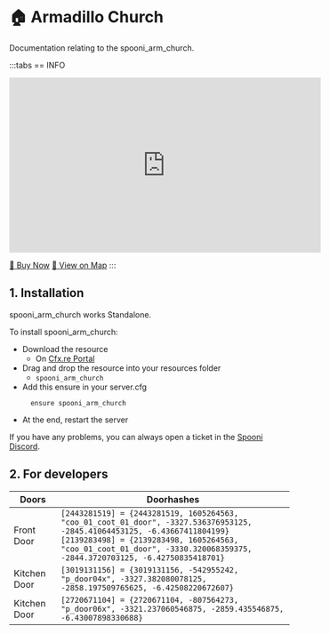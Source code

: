 # 🏠 Armadillo Church
Documentation relating to the spooni_arm_church.

:::tabs
== INFO
<iframe width="560" height="315" src="https://www.youtube.com/embed/3MS5u8VU9gQ?si=z0WUjesZB-4y3Zex" frameborder="0" allow="accelerometer; autoplay; clipboard-write; encrypted-media; gyroscope; picture-in-picture; web-share" referrerpolicy="strict-origin-when-cross-origin" allowfullscreen></iframe>

<a href="https://spooni-mapping.tebex.io/package/6598116" class="button-buy">🛒 Buy Now</a>
<a href="https://spooni.de/rdr2/?m=house19" class="button-map">📍 View on Map</a>
:::

## 1. Installation
spooni_arm_church works Standalone.  

To install spooni_arm_church:
- Download the resource
  - On [Cfx.re Portal](https://portal.cfx.re/)
- Drag and drop the resource into your resources folder
  - `spooni_arm_church`
- Add this ensure in your server.cfg
  ```
    ensure spooni_arm_church
  ```
- At the end, restart the server

If you have any problems, you can always open a ticket in the [Spooni Discord](https://discord.gg/spooni).

## 2. For developers
| Doors                     | Doorhashes
|---------------------------|----------------------------------------------------------------------------------|
| Front Door                | `[2443281519] = {2443281519, 1605264563, "coo_01_coot_01_door", -3327.536376953125, -2845.41064453125, -6.43667411804199}` <br> `[2139283498] = {2139283498, 1605264563, "coo_01_coot_01_door", -3330.320068359375, -2844.3720703125, -6.42750835418701}`
| Kitchen Door              | `[3019131156] = {3019131156, -542955242, "p_door04x", -3327.382080078125, -2858.197509765625, -6.42508220672607}`
| Kitchen Door              | `[2720671104] = {2720671104, -807564273, "p_door06x", -3321.237060546875, -2859.435546875, -6.43007898330688}`